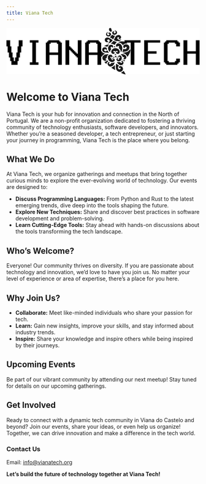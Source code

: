 ```yaml
---
title: Viana Tech
---
```

![Viana Tech](media/vianatech.png)

# Welcome to Viana Tech

Viana Tech is your hub for innovation and connection in the North of Portugal. We are a non-profit organization dedicated to fostering a thriving community of technology enthusiasts, software developers, and innovators. Whether you’re a seasoned developer, a tech entrepreneur, or just starting your journey in programming, Viana Tech is the place where you belong.

## What We Do

At Viana Tech, we organize gatherings and meetups that bring together curious minds to explore the ever-evolving world of technology. Our events are designed to:

- **Discuss Programming Languages:** From Python and Rust to the latest emerging trends, dive deep into the tools shaping the future.
- **Explore New Techniques:** Share and discover best practices in software development and problem-solving.
- **Learn Cutting-Edge Tools:** Stay ahead with hands-on discussions about the tools transforming the tech landscape.

## Who’s Welcome?

Everyone! Our community thrives on diversity. If you are passionate about technology and innovation, we’d love to have you join us. No matter your level of experience or area of expertise, there’s a place for you here.

## Why Join Us?

- **Collaborate:** Meet like-minded individuals who share your passion for tech.
- **Learn:** Gain new insights, improve your skills, and stay informed about industry trends.
- **Inspire:** Share your knowledge and inspire others while being inspired by their journeys.

## Upcoming Events

Be part of our vibrant community by attending our next meetup! Stay tuned for details on our upcoming gatherings.

## Get Involved

Ready to connect with a dynamic tech community in Viana do Castelo and beyond? Join our events, share your ideas, or even help us organize! Together, we can drive innovation and make a difference in the tech world.

### Contact Us

Email: [info@vianatech.org](mailto:info@vianatech.org)  

**Let’s build the future of technology together at Viana Tech!**

